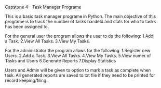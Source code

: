 Capstone 4 - Task Manager Programe

This is a basic task manager programe in Python.
The main objective of this programe is to track the number of tasks handeld and stats
for who to tasks has been assigned to.

For the general user the program allows the user to do the following:
1.Add a Task.
2.View All Tasks.
3.View My Tasks.

For the administrator the program allows for the following:
1.Register new Users.
2.Add a Task.
3.View All Tasks.
4.View My Tasks.
5.View numer of Tasks and Users
6.Generate Reports
7.Display Statistics

Users and Admin will be given to option to mark a task as complete when task.
All generated reports are saved to txt file if they need to be printed for record keeping/filing.

